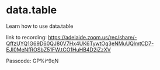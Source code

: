 # data.table
Learn how to use data.table

link to recording: https://adelaide.zoom.us/rec/share/-QffzUYQ1G69D60QJ80V7Hx4UK6TywtOq3eNMuUQlmtCD7-EJI0MeNfROSbZ51FW.tCO1HuHB4D2iZzXV

Passcode: GP%i^9qN
